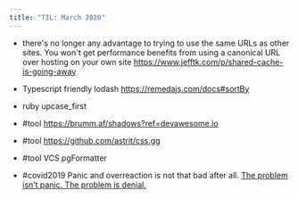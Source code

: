 ```yaml
---
title: "TIL: March 2020"
---
```


- there's no longer any advantage to trying to use the same URLs as other sites. You won't get performance benefits from using a canonical URL over hosting on your own site https://www.jefftk.com/p/shared-cache-is-going-away

- Typescript friendly lodash https://remedajs.com/docs#sortBy

- ruby upcase_first

- #tool https://brumm.af/shadows?ref=devawesome.io

- #tool https://github.com/astrit/css.gg

- #tool VCS pgFormatter

- #covid2019 Panic and overreaction is not that bad after all.
  [The problem isn’t panic. The problem is denial.](https://nieman.harvard.edu/wp-content/uploads/pod-assets/microsites/NiemanGuideToCoveringPandemicFlu/CrisisCommunication/HowDoPeopleReactInAPandemic.aspx.html)
